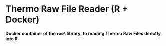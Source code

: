 # Thermo Raw File Reader (R + Docker)



**Docker container of the `rawR` library, to reading Thermo Raw Files directly into R**


